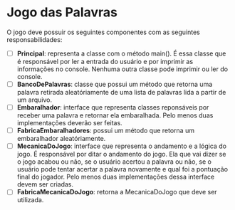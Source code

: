 # Jogo das Palavras

O jogo deve possuir os seguintes componentes com as seguintes responsabilidades:

- [ ] **Principal**: representa a classe com o método main(). É essa classe que é responsável por ler
a entrada do usuário e por imprimir as informações no console. Nenhuma outra classe pode
imprimir ou ler do console.
- [ ] **BancoDePalavras**: classe que possui um método que retorna uma palavra retirada
aleatóriamente de uma lista de palavras lida a partir de um arquivo.
- [ ] **Embaralhador**: interface que representa classes reponsáveis por receber uma palavra e
retornar ela embaralhada. Pelo menos duas implementações deverão ser feitas.
- [ ] **FabricaEmbaralhadores**: possui um método que retorna um embaralhador
aleatóriamente.
- [ ] **MecanicaDoJogo**: interface que representa o andamento e a lógica do jogo. É responsável
por ditar o andamento do jogo. Ela que vai dizer se o jogo acabou ou não, se o usuário acertou a
palavra ou não, se o usuário pode tentar acertar a palavra novamente e qual foi a pontuação final
do jogador. Pelo menos duas implementações dessa interface devem ser criadas.
- [ ] **FabricaMecanicaDoJogo**: retorna a MecanicaDoJogo que deve ser utilizada.